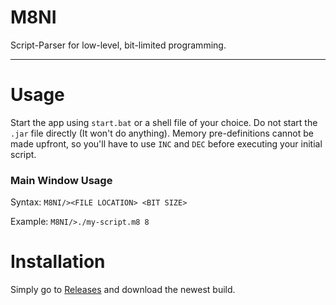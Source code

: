# M8NI
Script-Parser for low-level, bit-limited programming.

---
# Usage
Start the app using `start.bat` or a shell file of your choice.
Do not start the `.jar` file directly (It won't do anything).
Memory pre-definitions cannot be made upfront, so you'll have to use `INC` and `DEC` before executing your initial script.

### Main Window Usage
Syntax:  ```M8NI/><FILE LOCATION> <BIT SIZE>```

Example: ```M8NI/>./my-script.m8 8```

# Installation
Simply go to [Releases](https://github.com/ah1m1/M8NI/releases) and download the newest build.

